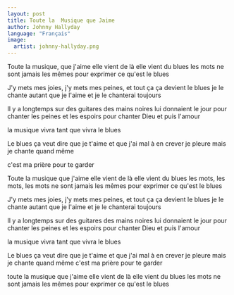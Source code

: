 ```yaml
---
layout: post
title: Toute la  Musique que Jaime
author: Johnny Hallyday
language: "Français"
image:
  artist: johnny-hallyday.png
---
```

Toute la musique, que j'aime
elle vient de là elle vient du blues
les mots ne sont jamais les mêmes
pour exprimer ce qu'est le blues

J'y mets mes joies, j'y mets mes peines,
et tout ça ça devient le blues
je le chante autant que je l'aime
et je le chanterai toujours

Il y a longtemps sur des guitares
des mains noires lui donnaient le jour
pour chanter les peines et les espoirs
pour chanter Dieu et puis l'amour

la musique vivra tant que vivra le blues

Le blues ça veut dire que je t'aime
et que j'ai mal à en crever
je pleure mais je chante quand même


c'est ma prière pour te garder

Toute la musique que j'aime
elle vient de là elle vient du blues
les mots, les mots, les mots ne sont jamais les mêmes
pour exprimer ce qu'est le blues

J'y mets mes joies, j'y mets mes peines,
et tout ça ça devient le blues
je le chante autant que je l'aime
et je le chanterai toujours

Il y a longtemps sur des guitares
des mains noires lui donnaient le jour
pour chanter les peines et les espoirs
pour chanter Dieu et puis l'amour

la musique vivra tant que vivra le blues

Le blues ça veut dire que je t'aime
et que j'ai mal à en crever
je pleure mais je chante quand même
c'est ma prière pour te garder

toute la musique que j'aime
elle vient de là elle vient du blues
les mots ne sont jamais les mêmes
pour exprimer ce qu'est le blues
